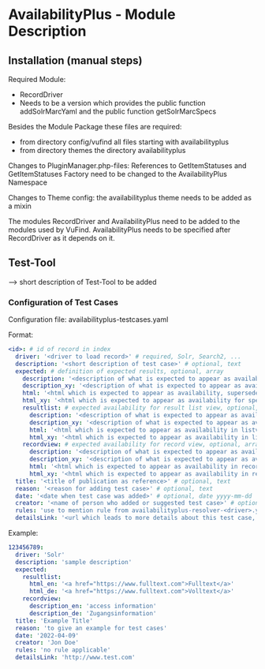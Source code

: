 # AvailabilityPlus - Module Description

## Installation (manual steps)
Required Module:
- RecordDriver
- Needs to be a version which provides the public function addSolrMarcYaml and the public function getSolrMarcSpecs

Besides the Module Package these files are required:
- from directory config/vufind all files starting with availabilityplus
- from directory themes the directory availabilityplus

Changes to PluginManager.php-files: References to GetItemStatuses and GetItemStatuses Factory need to be changed to the AvailabilityPlus Namespace

Changes to Theme config: the availabilityplus theme needs to be added as a mixin

The modules RecordDriver and AvailabilityPlus need to be added to the modules used by VuFind. AvailabilityPlus needs to be specified after RecordDriver as it depends on it. 

## Test-Tool
--> short description of Test-Tool to be added
### Configuration of Test Cases
Configuration file: availabilityplus-testcases.yaml

Format:
```yaml
<id>: # id of record in index
  driver: '<driver to load record>' # required, Solr, Search2, ...
  description: '<short description of test case>' # optional, text
  expected: # definition of expected results, optional, array
    description: '<description of what is expected to appear as availability>' # optional, text
    description_xy: '<description of what is expected to appear as availability for specific language selected in VuFind, xy represents language code, supersedes expected->description>' # optional, text, multiple possible, up to one for every language code used in VuFind installation
    html: '<html which is expected to appear as availability, supersedes expected->description_xy>' # optional, html
    html_xy: '<html which is expected to appear as availability for specific language selected in VuFind, xy represents language code, supersedes expected->html>' # optional, html, multiple possible, up to one for every language code used in VuFind installation
    resultlist: # expected availability for result list view, optional, array
      description: '<description of what is expected to appear as availability in listview, supersedes any node with text or html directly below expected>' # optional, text
      description_xy: '<description of what is expected to appear as availability in listview for specific language selected in VuFind, xy represents language code, supersedes expected->listview->description>' # optional, text, multiple possible, up to one for every language code used in VuFind installation
      html: '<html which is expected to appear as availability in listview, supersedes expected->listview->description_xy>' # optional, html
      html_xy: '<html which is expected to appear as availability in listview for specific language selected in VuFind, xy represents language code, supersedes expected->öistview->html>' # optional, html, multiple possible, up to one for every language code used in VuFind installation
    recordview: # expected availability for record view, optional, array
      description: '<description of what is expected to appear as availability in recordview, supersedes any node with text or html directly below expected>' # optional, text
      description_xy: '<description of what is expected to appear as availability in recordview for specific language selected in VuFind, xy represents language code, supersedes expected->recordview->description>' # optional, text, multiple possible, up to one for every language code used in VuFind installation
      html: '<html which is expected to appear as availability in recordview, supersedes expected->recordview->description_xy>' # optional, html
      html_xy: '<html which is expected to appear as availability in recordview for specific language selected in VuFind, xy represents language code, supersedes expected->öistview->html>' # optional, html, multiple possible, up to one for every language code used in VuFind installation
  title: '<title of publication as reference>' # optional, text
  reason: '<reason for adding test case>' # optional, text
  date: '<date when test case was added>' # optional, date yyyy-mm-dd
  creator: '<name of person who added or suggested test case>' # optional, text
  rules: 'use to mention rule from availabilityplus-resolver-<driver>.yaml if tested by test case' # optional, text
  detailsLink: '<url which leads to more details about this test case, e.g. a GitHub Issue, an internal GitLab Issue>' # optional, url
```
Example:
```yaml
123456789:
  driver: 'Solr'
  description: 'sample description'
  expected:
    resultlist:
      html_en: '<a href="https://www.fulltext.com">Fulltext</a>'
      html_de: '<a href="https://www.fulltext.com">Volltext</a>'
    recordview:
      description_en: 'access information'
      description_de: 'Zugangsinformation'
  title: 'Example Title'
  reason: 'to give an example for test cases'
  date: '2022-04-09'
  creator: 'Jon Doe'
  rules: 'no rule applicable'
  detailsLink: 'http://www.test.com'
```